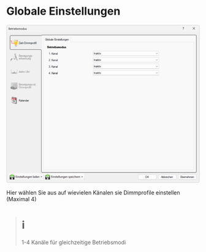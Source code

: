 # Globale Einstellungen
![Globale Einstellungen](globale-einstellungen.png)  

Hier wählen Sie aus auf wievielen Känalen sie Dimmprofile einstellen (Maximal 4)  

> # ℹ  
>1-4 Kanäle für gleichzeitige Betriebsmodi
